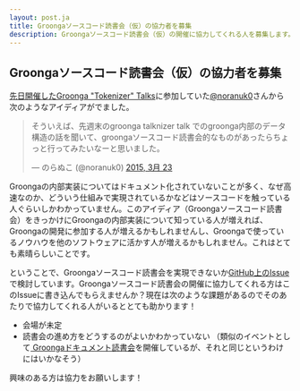 ```yaml
---
layout: post.ja
title: Groongaソースコード読書会（仮）の協力者を募集
description: Groongaソースコード読書会（仮）の開催に協力してくれる人を募集します。
---
```


## Groongaソースコード読書会（仮）の協力者を募集

[先日開催したGroonga "Tokenizer" Talks](/ja/blog/2015/03/20/groonga-tokenizer-talks.html)に参加していた[@noranuk0](https://twitter.com/noranuk0)さんから次のようなアイディアがでました。

<blockquote class="twitter-tweet" lang="ja">
<p>そういえば、先週末のgroonga talknizer talk でのgroonga内部のデータ構造の話を聞いて、groongaソースコード読書会的なものがあったらちょっと行ってみたいなーと思いました。</p>
&mdash; のらぬこ (@noranuk0) <a href="https://twitter.com/noranuk0/status/579828683512287232">2015, 3月 23</a>
</blockquote>
<script async src="//platform.twitter.com/widgets.js" charset="utf-8"></script>

Groongaの内部実装についてはドキュメント化されていないことが多く、なぜ高速なのか、どういう仕組みで実現されているかなどはソースコードを触っている人ぐらいしかわかっていません。このアイディア（Groongaソースコード読書会）をきっかけにGroongaの内部実装について知っている人が増えれば、Groongaの開発に参加する人が増えるかもしれませんし、Groongaで使っているノウハウを他のソフトウェアに活かす人が増えるかもしれません。これはとても素晴らしいことです。

ということで、Groongaソースコード読書会を実現できないか[GitHub上のIssue](https://github.com/groonga/meetup/issues/4)で検討しています。Groongaソースコード読書会の開催に協力してくれる方はこのIssueに書き込んでもらえませんか？現在は次のような課題があるのでそのあたりで協力してくれる人がいるととても助かります！

  * 会場が未定
  * 読書会の進め方をどうするのがよいかわかっていない
    （類似のイベントとして[ Groongaドキュメント読書会](https://github.com/groonga/groonga-document-read-ja)を開催しているが、それと同じというわけにはいかなそう）

興味のある方は協力をお願いします！

